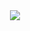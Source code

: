<div style="text-align:center"><img src ="https://c.tenor.com/L_ZB5LOYlZ4AAAAM/stone-casting-throw.gif" /></div>
